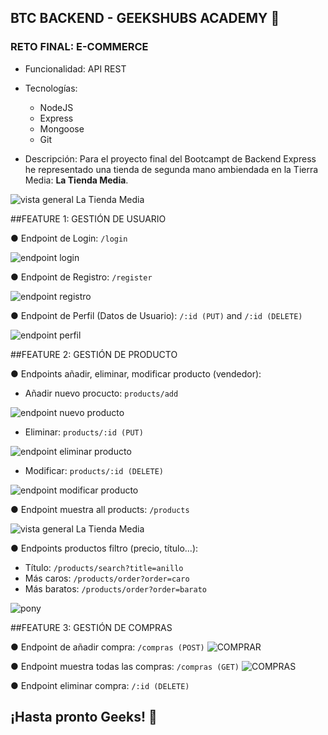 ## BTC BACKEND - GEEKSHUBS ACADEMY 🚀
### RETO FINAL: E-COMMERCE

- Funcionalidad: API REST
- Tecnologías:
    - NodeJS
    - Express
    - Mongoose
    - Git

- Descripción: Para el proyecto final del Bootcampt de Backend Express he representado una tienda de segunda mano ambiendada en la Tierra Media: **La Tienda Media**.

<img src="/capturas/1.png" alt="vista general La Tienda Media">

##FEATURE 1: GESTIÓN DE USUARIO

● Endpoint de Login: `/login`

<img src="/capturas/3.png" alt="endpoint login">

● Endpoint de Registro: `/register`

<img src="/capturas/2.png" alt="endpoint registro">

● Endpoint de Perfil (Datos de Usuario): `/:id (PUT)`  and `/:id (DELETE)` 

<img src="/capturas/4.png" alt="endpoint perfil">


##FEATURE 2: GESTIÓN DE PRODUCTO

● Endpoints añadir, eliminar, modificar producto (vendedor):

- Añadir nuevo procucto: `products/add`
<img src="/capturas/5.png" alt="endpoint nuevo producto">

- Eliminar: `products/:id (PUT)` 
<img src="/capturas/6.png" alt="endpoint eliminar producto">

- Modificar: `products/:id (DELETE)` 
<img src="/capturas/7.png" alt="endpoint modificar producto">


● Endpoint muestra all products: `/products`

<img src="/capturas/1.png" alt="vista general La Tienda Media">

● Endpoints productos filtro (precio, título...):

- Título: `/products/search?title=anillo`
- Más caros: `/products/order?order=caro`
- Más baratos: `/products/order?order=barato`
<img src="/capturas/pony.png" alt="pony">



##FEATURE 3: GESTIÓN DE COMPRAS

● Endpoint de añadir compra: `/compras (POST)`
<img src="/capturas/COMPRAR.png" alt="COMPRAR">

● Endpoint muestra todas las compras: `/compras (GET)`
<img src="/capturas/COMPRAS.png" alt="COMPRAS">

● Endpoint eliminar compra: `/:id (DELETE)`

## ¡Hasta pronto Geeks! 🚀
